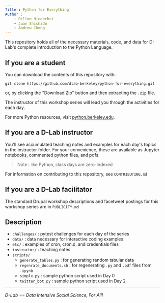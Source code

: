 ```yaml
---
Title : Python for Everything
Author :
    - Dillon Niederhut
    - Juan Shishido
    - Andrew Chong
---
```


This repository holds all of the necessary materials, code, and data for D-Lab's complete introduction to the Python Language.

## If you are a student

You can download the contents of this repository with:

```
git clone https://github.com/dlab-berkeley/python-for-everything.git
```

or, by clicking the "Download Zip" button and then extracting the `.zip` file.

The instructor of this workshop series will lead you through the activities for each day.

For more Python resources, visit [python.berkeley.edu](http://python.berkeley.edu/resources/).

## If you are a D-Lab instructor

You'll see accumulated teaching notes and examples for each day's topics in the instructor folder. For your convenience, these are available as Jupyter notebooks, commented python files, and pdfs.

> Note : like Python, class days are zero-indexed

For information on contributing to this repository, see `CONTRIBUTING.md`

## If you are a D-Lab facilitator

The standard Drupal workshop descriptions and facetweet postings for this workshop series are in `PUBLICITY.md`

## Description

* `challenges/` : pytest challenges for each day of the series
* `data/` : data necessary for interactive coding examples
* `etc/` : examples of cron, cron.d, and credentials files
* `instructor/` : teaching notes
* `scripts/`
    * `generate_tables.py` : for generating random tabular data
    * `regenrate_documents.sh` : for regenerating `.py` and `.pdf` files from `.ipynb`
    * `simple.py` : sample python script used in Day 0
    * `twitter_bot.py` : sample python script used in Day 2

---
_D-Lab == Data Intensive Social Science, For All!_
